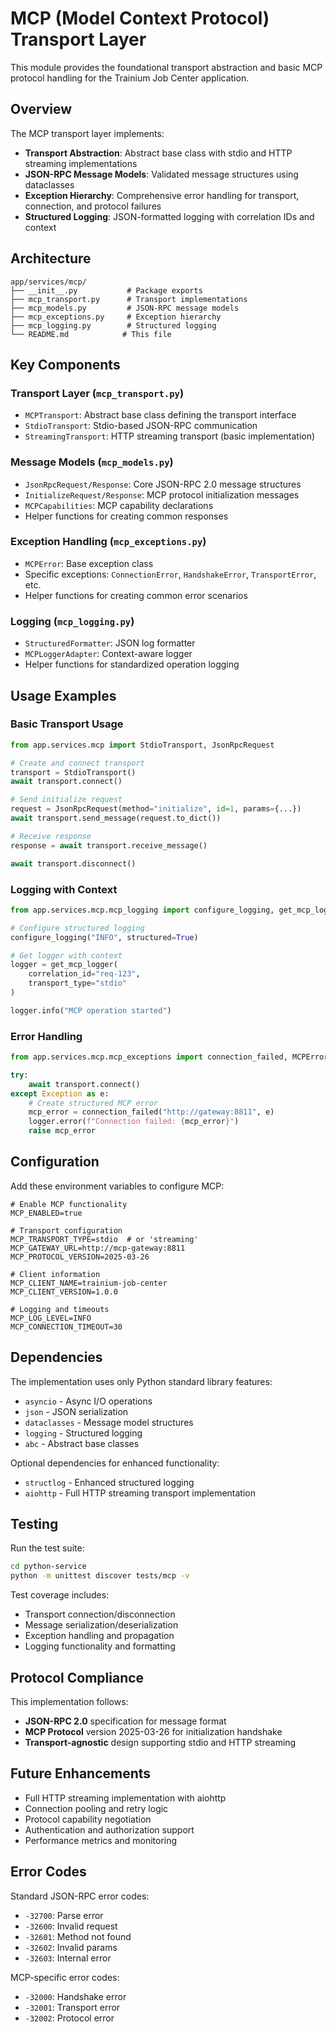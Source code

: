 # MCP (Model Context Protocol) Transport Layer

This module provides the foundational transport abstraction and basic MCP protocol handling for the Trainium Job Center application.

## Overview

The MCP transport layer implements:

- **Transport Abstraction**: Abstract base class with stdio and HTTP streaming implementations
- **JSON-RPC Message Models**: Validated message structures using dataclasses
- **Exception Hierarchy**: Comprehensive error handling for transport, connection, and protocol failures  
- **Structured Logging**: JSON-formatted logging with correlation IDs and context

## Architecture

```
app/services/mcp/
├── __init__.py           # Package exports
├── mcp_transport.py      # Transport implementations
├── mcp_models.py         # JSON-RPC message models
├── mcp_exceptions.py     # Exception hierarchy
├── mcp_logging.py        # Structured logging
└── README.md            # This file
```

## Key Components

### Transport Layer (`mcp_transport.py`)

- `MCPTransport`: Abstract base class defining the transport interface
- `StdioTransport`: Stdio-based JSON-RPC communication
- `StreamingTransport`: HTTP streaming transport (basic implementation)

### Message Models (`mcp_models.py`)

- `JsonRpcRequest/Response`: Core JSON-RPC 2.0 message structures
- `InitializeRequest/Response`: MCP protocol initialization messages
- `MCPCapabilities`: MCP capability declarations
- Helper functions for creating common responses

### Exception Handling (`mcp_exceptions.py`)

- `MCPError`: Base exception class
- Specific exceptions: `ConnectionError`, `HandshakeError`, `TransportError`, etc.
- Helper functions for creating common error scenarios

### Logging (`mcp_logging.py`)

- `StructuredFormatter`: JSON log formatter
- `MCPLoggerAdapter`: Context-aware logger
- Helper functions for standardized operation logging

## Usage Examples

### Basic Transport Usage

```python
from app.services.mcp import StdioTransport, JsonRpcRequest

# Create and connect transport
transport = StdioTransport()
await transport.connect()

# Send initialize request
request = JsonRpcRequest(method="initialize", id=1, params={...})
await transport.send_message(request.to_dict())

# Receive response
response = await transport.receive_message()

await transport.disconnect()
```

### Logging with Context

```python
from app.services.mcp.mcp_logging import configure_logging, get_mcp_logger

# Configure structured logging
configure_logging("INFO", structured=True)

# Get logger with context
logger = get_mcp_logger(
    correlation_id="req-123",
    transport_type="stdio"
)

logger.info("MCP operation started")
```

### Error Handling

```python
from app.services.mcp.mcp_exceptions import connection_failed, MCPError

try:
    await transport.connect()
except Exception as e:
    # Create structured MCP error
    mcp_error = connection_failed("http://gateway:8811", e)
    logger.error(f"Connection failed: {mcp_error}")
    raise mcp_error
```

## Configuration

Add these environment variables to configure MCP:

```env
# Enable MCP functionality
MCP_ENABLED=true

# Transport configuration  
MCP_TRANSPORT_TYPE=stdio  # or 'streaming'
MCP_GATEWAY_URL=http://mcp-gateway:8811
MCP_PROTOCOL_VERSION=2025-03-26

# Client information
MCP_CLIENT_NAME=trainium-job-center
MCP_CLIENT_VERSION=1.0.0

# Logging and timeouts
MCP_LOG_LEVEL=INFO
MCP_CONNECTION_TIMEOUT=30
```

## Dependencies

The implementation uses only Python standard library features:

- `asyncio` - Async I/O operations
- `json` - JSON serialization  
- `dataclasses` - Message model structures
- `logging` - Structured logging
- `abc` - Abstract base classes

Optional dependencies for enhanced functionality:

- `structlog` - Enhanced structured logging
- `aiohttp` - Full HTTP streaming transport implementation

## Testing

Run the test suite:

```bash
cd python-service
python -m unittest discover tests/mcp -v
```

Test coverage includes:
- Transport connection/disconnection
- Message serialization/deserialization  
- Exception handling and propagation
- Logging functionality and formatting

## Protocol Compliance

This implementation follows:

- **JSON-RPC 2.0** specification for message format
- **MCP Protocol** version 2025-03-26 for initialization handshake
- **Transport-agnostic** design supporting stdio and HTTP streaming

## Future Enhancements

- Full HTTP streaming implementation with aiohttp
- Connection pooling and retry logic
- Protocol capability negotiation
- Authentication and authorization support
- Performance metrics and monitoring

## Error Codes

Standard JSON-RPC error codes:
- `-32700`: Parse error
- `-32600`: Invalid request  
- `-32601`: Method not found
- `-32602`: Invalid params
- `-32603`: Internal error

MCP-specific error codes:
- `-32000`: Handshake error
- `-32001`: Transport error  
- `-32002`: Protocol error